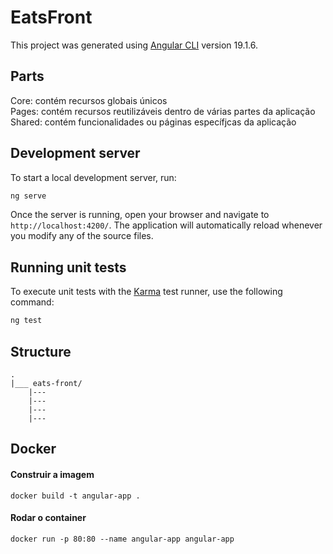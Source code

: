 # EatsFront

This project was generated using [Angular CLI](https://github.com/angular/angular-cli) version 19.1.6.

## Parts

Core: contém recursos globais únicos </br>
Pages: contém recursos reutilizáveis dentro de várias partes da aplicação </br>
Shared: contém funcionalidades ou páginas específjcas da aplicação

## Development server

To start a local development server, run:

```bash
ng serve
```

Once the server is running, open your browser and navigate to `http://localhost:4200/`. The application will automatically reload whenever you modify any of the source files.

## Running unit tests

To execute unit tests with the [Karma](https://karma-runner.github.io) test runner, use the following command:

```bash
ng test
```


## Structure

```
.
|___ eats-front/
    |--- 
    |--- 
    |--- 
    |--- 
```
## Docker

#### Construir a imagem
```
docker build -t angular-app .
```

#### Rodar o container

```
docker run -p 80:80 --name angular-app angular-app
```

